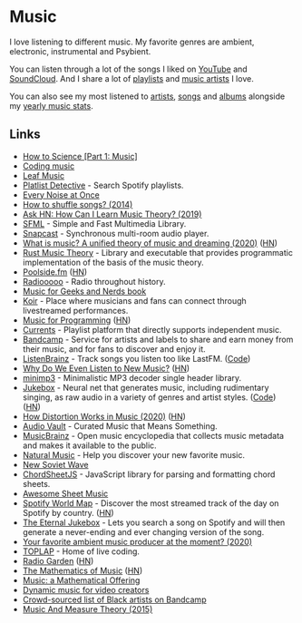 # Music

I love listening to different music. My favorite genres are ambient, electronic, instrumental and Psybient.

You can listen through a lot of the songs I liked on [YouTube](https://www.youtube.com/playlist?list=PL0nGxteCFLXYA1fsLmlWzY0Tyoo3c7tF-) and [SoundCloud](https://soundcloud.com/you/likes). And I share a lot of [playlists](music-playlists.md) and [music artists](music-artists.md) I love.

You can also see my most listened to [artists](https://www.last.fm/user/playfullyExist/library/artists), [songs](https://www.last.fm/user/playfullyExist/library/tracks) and [albums](https://www.last.fm/user/playfullyExist/library/albums) alongside my [yearly music stats](https://www.last.fm/user/playfullyExist/listening-report/year).

## Links

* [How to Science \[Part 1: Music\]](https://www.youtube.com/watch?v=d3mHfqd0VZY)
* [Coding music](https://gist.github.com/staltz/99d70c8ae57bdc71a53b83e74a51d096)
* [Leaf Music](https://www.leafmusic.com/)
* [Platlist Detective](https://www.playlistdetective.com/) - Search Spotify playlists.
* [Every Noise at Once](http://everynoise.com/engenremap.html)
* [How to shuffle songs? \(2014\)](https://labs.spotify.com/2014/02/28/how-to-shuffle-songs/)
* [Ask HN: How Can I Learn Music Theory? \(2019\)](https://news.ycombinator.com/item?id=21822225)
* [SFML](https://github.com/SFML/SFML) - Simple and Fast Multimedia Library.
* [Snapcast](https://github.com/badaix/snapcast) - Synchronous multi-room audio player.
* [What is music? A unified theory of music and dreaming \(2020\)](https://whatismusic.info/blog/AUnifiedTheoryOfMusicAndDreaming.html) \([HN](https://news.ycombinator.com/item?id=22036473)\)
* [Rust Music Theory](https://github.com/ozankasikci/rust-music-theory) - Library and executable that provides programmatic implementation of the basis of the music theory.
* [Poolside.fm](https://poolside.fm/) \([HN](https://news.ycombinator.com/item?id=22371629)\)
* [Radiooooo](http://radiooooo.com/) - Radio throughout history.
* [Music for Geeks and Nerds book](https://pedrokroger.net/mfgan/)
* [Koir](https://koir.tv/) - Place where musicians and fans can connect through livestreamed performances.
* [Music for Programming](http://musicforprogramming.net/) \([HN](https://news.ycombinator.com/item?id=21771600)\)
* [Currents](https://a.currents.fm) - Playlist platform that directly supports independent music.
* [Bandcamp](https://bandcamp.com/) - Service for artists and labels to share and earn money from their music, and for fans to discover and enjoy it.
* [ListenBrainz](https://listenbrainz.org/) - Track songs you listen too like LastFM. \([Code](https://github.com/metabrainz/listenbrainz-server)\)
* [Why Do We Even Listen to New Music?](https://pitchfork.com/features/article/listen-to-music/) \([HN](https://news.ycombinator.com/item?id=22941185)\)
* [minimp3](https://github.com/lieff/minimp3) - Minimalistic MP3 decoder single header library.
* [Jukebox](https://openai.com/blog/jukebox/) - Neural net that generates music, including rudimentary singing, as raw audio in a variety of genres and artist styles. \([Code](https://github.com/openai/jukebox/)\) \([HN](https://news.ycombinator.com/item?id=23032243)\)
* [How Distortion Works in Music \(2020\)](https://benmosheron.gitlab.io/blog/2020/04/26/distortion.html) \([HN](https://news.ycombinator.com/item?id=23232268)\)
* [Audio Vault](https://www.audio-vault.com/) - Curated Music that Means Something.
* [MusicBrainz](https://musicbrainz.org/) - Open music encyclopedia that collects music metadata and makes it available to the public.
* [Natural Music](https://www.naturalmusic.co/) - Help you discover your new favorite music.
* [New Soviet Wave](https://newsovietwave.com/)
* [ChordSheetJS](https://github.com/martijnversluis/ChordSheetJS) - JavaScript library for parsing and formatting chord sheets.
* [Awesome Sheet Music](https://github.com/ad-si/awesome-sheet-music)
* [Spotify World Map](https://www.worldspotify.com/) - Discover the most streamed track of the day on Spotify by country. \([HN](https://news.ycombinator.com/item?id=23343466)\)
* [The Eternal Jukebox](https://eternalbox.dev/jukebox_index.html) - Lets you search a song on Spotify and will then generate a never-ending and ever changing version of the song.
* [Your favorite ambient music producer at the moment? \(2020\)](https://www.reddit.com/r/ambientmusic/comments/gwqd29/your_favorite_ambient_music_producer_at_the_moment/)
* [TOPLAP](https://toplap.org/) - Home of live coding.
* [Radio Garden](http://radio.garden/) \([HN](https://news.ycombinator.com/item?id=23477771)\)
* [The Mathematics of Music](https://imaginary.org/sites/default/files/20190911-lala-booklet-v0.4-web-text.pdf) \([HN](https://news.ycombinator.com/item?id=23486452)\)
* [Music: a Mathematical Offering](https://homepages.abdn.ac.uk/d.j.benson/pages/html/maths-music.html)
* [Dynamic music for video creators](https://www.moodelizer.com/studio/music-for-video)
* [Crowd-sourced list of Black artists on Bandcamp](https://www.blackbandcamp.info/#/)
* [Music And Measure Theory \(2015\)](https://www.youtube.com/watch?v=cyW5z-M2yzw)

